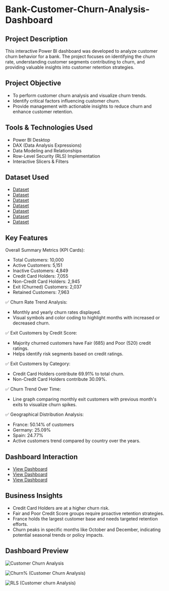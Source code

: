# Bank-Customer-Churn-Analysis-Dashboard
## Project Description
This interactive Power BI dashboard was developed to analyze customer churn behavior for a bank. The project focuses on identifying the churn rate, understanding customer segments contributing to churn, and providing valuable insights into customer retention strategies.

## Project Objective
- To perform customer churn analysis and visualize churn trends.
- Identify critical factors influencing customer churn.
- Provide management with actionable insights to reduce churn and enhance customer retention.

## Tools & Technologies Used
- Power BI Desktop
- DAX (Data Analysis Expressions)
- Data Modeling and Relationships
- Row-Level Security (RLS) Implementation
- Interactive Slicers & Filters

## Dataset Used
- <a href="https://github.com/priti7540/Bank-Customer-Churn-Analysis-Dashboard/blob/main/ActiveCustomer.xlsx">Dataset</a>
- <a href="https://github.com/priti7540/Bank-Customer-Churn-Analysis-Dashboard/blob/main/Bank_Churn.csv">Dataset</a>
- <a href="https://github.com/priti7540/Bank-Customer-Churn-Analysis-Dashboard/blob/main/CreditCard.xlsx">Dataset</a>
- <a href="https://github.com/priti7540/Bank-Customer-Churn-Analysis-Dashboard/blob/main/CustomerInfo.csv">Dataset</a>
- <a href="https://github.com/priti7540/Bank-Customer-Churn-Analysis-Dashboard/blob/main/ExitCustomer.xlsx">Dataset</a>
- <a href="https://github.com/priti7540/Bank-Customer-Churn-Analysis-Dashboard/blob/main/Gender.xlsx">Dataset</a>
- <a href="https://github.com/priti7540/Bank-Customer-Churn-Analysis-Dashboard/blob/main/Geography.xlsx">Dataset</a>

## Key Features
Overall Summary Metrics (KPI Cards):
- Total Customers: 10,000
- Active Customers: 5,151
- Inactive Customers: 4,849
- Credit Card Holders: 7,055
- Non-Credit Card Holders: 2,945
- Exit (Churned) Customers: 2,037
- Retained Customers: 7,963

✅ Churn Rate Trend Analysis:
- Monthly and yearly churn rates displayed.
- Visual symbols and color coding to highlight months with increased or decreased churn.

✅ Exit Customers by Credit Score:
- Majority churned customers have Fair (685) and Poor (520) credit ratings.
- Helps identify risk segments based on credit ratings.

✅ Exit Customers by Category:
- Credit Card Holders contribute 69.91% to total churn.
- Non-Credit Card Holders contribute 30.09%.

✅ Churn Trend Over Time:
- Line graph comparing monthly exit customers with previous month's exits to visualize churn spikes.

✅ Geographical Distribution Analysis:
- France: 50.14% of customers
- Germany: 25.09%
- Spain: 24.77%
- Active customers trend compared by country over the years.

## Dashboard Interaction
- <a href="https://github.com/priti7540/Bank-Customer-Churn-Analysis-Dashboard/blob/main/Customer%20Churn%20Analysis.png">View Dashboard</a>
- <a href="https://github.com/priti7540/Bank-Customer-Churn-Analysis-Dashboard/blob/main/Churn%25%20(Customer%20Churn%20Analysis).png">View Dashboard</a>
- <a href="https://github.com/priti7540/Bank-Customer-Churn-Analysis-Dashboard/blob/main/RLS%20(Customer%20churn%20Analysis).png">View Dashboard</a>

## Business Insights
- Credit Card Holders are at a higher churn risk.
- Fair and Poor Credit Score groups require proactive retention strategies.
- France holds the largest customer base and needs targeted retention efforts.
- Churn peaks in specific months like October and December, indicating potential seasonal trends or policy impacts.

## Dashboard Preview
![Customer Churn Analysis](https://github.com/user-attachments/assets/721b1b9d-5786-4978-b082-a2443af3abb4)

![Churn% (Customer Churn Analysis)](https://github.com/user-attachments/assets/17a7386a-6a6d-44ed-8e54-daabdec93b65)

![RLS (Customer churn Analysis)](https://github.com/user-attachments/assets/b6ae48c7-71b5-439e-91bb-e402884315d8)






